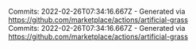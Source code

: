 Commits: 2022-02-26T07:34:16.667Z - Generated via https://github.com/marketplace/actions/artificial-grass
<br>
Commits: 2022-02-26T07:34:16.667Z - Generated via https://github.com/marketplace/actions/artificial-grass
<br>
